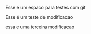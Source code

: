 Esse é um espaco para testes com git

Esse é um teste de modificacao

essa e uma terceira modificacao

